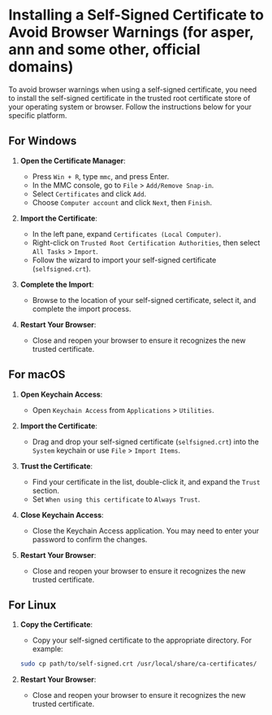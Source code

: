 # Installing a Self-Signed Certificate to Avoid Browser Warnings (for asper, ann and some other, official domains)

To avoid browser warnings when using a self-signed certificate, you need to install the self-signed certificate in the trusted root certificate store of your operating system or browser. Follow the instructions below for your specific platform.

## For Windows

1. **Open the Certificate Manager**:
   - Press `Win + R`, type `mmc`, and press Enter.
   - In the MMC console, go to `File` > `Add/Remove Snap-in`.
   - Select `Certificates` and click `Add`.
   - Choose `Computer account` and click `Next`, then `Finish`.

2. **Import the Certificate**:
   - In the left pane, expand `Certificates (Local Computer)`.
   - Right-click on `Trusted Root Certification Authorities`, then select `All Tasks` > `Import`.
   - Follow the wizard to import your self-signed certificate (`selfsigned.crt`).

3. **Complete the Import**:
   - Browse to the location of your self-signed certificate, select it, and complete the import process.

4. **Restart Your Browser**:
   - Close and reopen your browser to ensure it recognizes the new trusted certificate.

## For macOS

1. **Open Keychain Access**:
   - Open `Keychain Access` from `Applications` > `Utilities`.

2. **Import the Certificate**:
   - Drag and drop your self-signed certificate (`selfsigned.crt`) into the `System` keychain or use `File` > `Import Items`.

3. **Trust the Certificate**:
   - Find your certificate in the list, double-click it, and expand the `Trust` section.
   - Set `When using this certificate` to `Always Trust`.

4. **Close Keychain Access**:
   - Close the Keychain Access application. You may need to enter your password to confirm the changes.

5. **Restart Your Browser**:
   - Close and reopen your browser to ensure it recognizes the new trusted certificate.

## For Linux

1. **Copy the Certificate**:
   - Copy your self-signed certificate to the appropriate directory. For example:

   ```bash
   sudo cp path/to/self-signed.crt /usr/local/share/ca-certificates/

2. **Restart Your Browser**:
   - Close and reopen your browser to ensure it recognizes the new trusted certificate.
